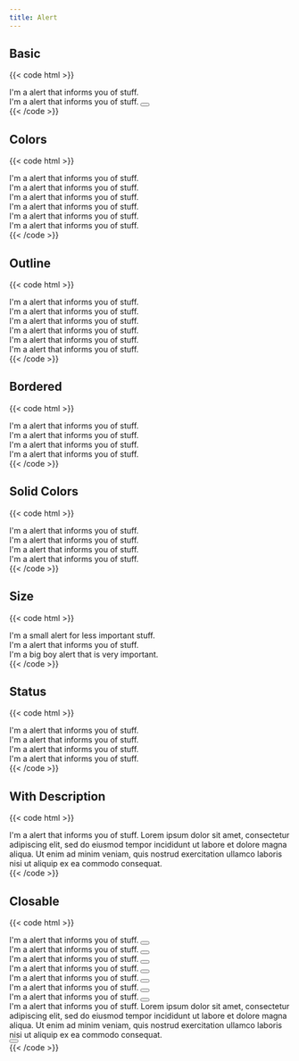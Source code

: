 ```yaml
---
title: Alert
---
```


## Basic

{{< code html >}}

<div class="space-y-2">
  <div class="alert alert-primary" role="alert">I'm a alert that informs you of stuff.</div>
  <div class="alert alert-primary alert-closable" role="alert">
    I'm a alert that informs you of stuff.
    <button class="btn btn-light-primary btn-sm alert-close"><i data-feather="x"></i></button>
  </div>
</div>
{{< /code >}}

## Colors

{{< code html >}}

<div class="space-y-2">
  <div class="alert alert-primary" role="alert">I'm a alert that informs you of stuff.</div>
  <div class="alert alert-success" role="alert">I'm a alert that informs you of stuff.</div>
  <div class="alert alert-danger" role="alert">I'm a alert that informs you of stuff.</div>
  <div class="alert alert-warning" role="alert">I'm a alert that informs you of stuff.</div>
  <div class="alert alert-light" role="alert">I'm a alert that informs you of stuff.</div>
  <div class="alert alert-dark" role="alert">I'm a alert that informs you of stuff.</div>
</div>
{{< /code >}}

## Outline

{{< code html >}}

<div class="space-y-2">
  <div class="alert alert-outline-primary" role="alert">I'm a alert that informs you of stuff.</div>
  <div class="alert alert-outline-success" role="alert">I'm a alert that informs you of stuff.</div>
  <div class="alert alert-outline-danger" role="alert">I'm a alert that informs you of stuff.</div>
  <div class="alert alert-outline-warning" role="alert">I'm a alert that informs you of stuff.</div>
  <div class="alert alert-outline-light" role="alert">I'm a alert that informs you of stuff.</div>
  <div class="alert alert-outline-dark" role="alert">I'm a alert that informs you of stuff.</div>
</div>
{{< /code >}}

## Bordered

{{< code html >}}

<div class="space-y-2">
  <div class="alert alert-primary alert-top" role="alert">I'm a alert that informs you of stuff.</div>
  <div class="alert alert-success alert-left" role="alert">I'm a alert that informs you of stuff.</div>
  <div class="alert alert-danger alert-right" role="alert">I'm a alert that informs you of stuff.</div>
  <div class="alert alert-warning alert-bottom" role="alert">I'm a alert that informs you of stuff.</div>
</div>
{{< /code >}}

## Solid Colors

{{< code html >}}

<div class="space-y-2">
  <div class="alert alert-solid-primary" role="alert">I'm a alert that informs you of stuff.</div>
  <div class="alert alert-solid-success" role="alert">I'm a alert that informs you of stuff.</div>
  <div class="alert alert-solid-danger" role="alert">I'm a alert that informs you of stuff.</div>
  <div class="alert alert-solid-warning" role="alert">I'm a alert that informs you of stuff.</div>
</div>
{{< /code >}}

## Size

{{< code html >}}

<div class="space-y-2">
  <div class="alert alert-primary alert-sm" role="alert">I'm a small alert for less important stuff.</div>
  <div class="alert alert-primary" role="alert">I'm a alert that informs you of stuff.</div>
  <div class="alert alert-primary alert-lg" role="alert">I'm a big boy alert that is very important.</div>
</div>
{{< /code >}}

## Status

{{< code html >}}

<div class="space-y-2">
  <div class="alert alert-primary" role="alert"><i data-feather="info"></i>I'm a alert that informs you of stuff.</div>
  <div class="alert alert-success" role="alert"><i data-feather="check"></i>I'm a alert that informs you of stuff.</div>
  <div class="alert alert-danger" role="alert"><i data-feather="slash"></i>I'm a alert that informs you of stuff.</div>
  <div class="alert alert-warning" role="alert"><i data-feather="alert-triangle"></i>I'm a alert that informs you of stuff.</div>
</div>
{{< /code >}}

## With Description

{{< code html >}}

<div class="alert alert-primary" role="alert">
  <div>
    I'm a alert that informs you of stuff.
    <span class="alert-description">
      Lorem ipsum dolor sit amet, consectetur adipiscing elit, sed do eiusmod tempor incididunt ut labore et dolore magna aliqua. Ut enim ad minim veniam, quis nostrud exercitation ullamco laboris nisi ut aliquip ex ea commodo consequat.
    </span>
  </div>
</div>
{{< /code >}}

## Closable

{{< code html >}}

<div class="space-y-2">
  <div class="alert alert-primary alert-closable" role="alert">I'm a alert that informs you of stuff.
    <button class="btn btn-light-primary btn-sm alert-close"><i data-feather="x"></i></button>
  </div>
  <div class="alert alert-primary alert-closable alert-top" role="alert">I'm a alert that informs you of stuff.
    <button class="btn btn-light-primary btn-sm alert-close"><i data-feather="x"></i></button>
  </div>
  <div class="alert alert-primary alert-closable" role="alert"><i data-feather="info"></i>I'm a alert that informs you of stuff.
    <button class="btn btn-light-primary btn-sm alert-close"><i data-feather="x"></i></button>
  </div>
  <div class="alert alert-outline-primary alert-closable" role="alert">I'm a alert that informs you of stuff.
    <button class="btn btn-link btn-sm alert-close"><i data-feather="x"></i></button>
  </div>
  <div class="alert alert-solid-primary alert-closable" role="alert">I'm a alert that informs you of stuff.
    <button class="btn btn-primary btn-sm alert-close"><i data-feather="x"></i></button>
  </div>
  <div class="alert alert-primary alert-closable alert-sm" role="alert">I'm a alert that informs you of stuff.
    <button class="btn btn-light-primary btn-sm alert-close"><i data-feather="x"></i></button>
  </div>
  <div class="alert alert-primary alert-closable alert-lg" role="alert">I'm a alert that informs you of stuff.
    <button class="btn btn-light-primary btn-sm alert-close"><i data-feather="x"></i></button>
  </div>
  <div class="alert alert-primary alert-closable" role="alert">
    <div>
      I'm a alert that informs you of stuff.
      <span class="alert-description">
        Lorem ipsum dolor sit amet, consectetur adipiscing elit, sed do eiusmod tempor incididunt ut labore et dolore magna aliqua. Ut enim ad minim veniam, quis nostrud exercitation ullamco laboris nisi ut aliquip ex ea commodo consequat.
      </span>
    </div>
    <button class="btn btn-light-primary btn-sm alert-close"><i data-feather="x"></i></button>
  </div>
</div>
{{< /code >}}
